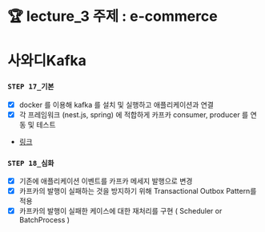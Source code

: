 # 🏆 lecture_3 주제 : e-commerce

# 사와디Kafka

### **`STEP 17_기본`**

- [x] docker 를 이용해 kafka 를 설치 및 실행하고 애플리케이션과 연결
- [x] 각 프레임워크 (nest.js, spring) 에 적합하게 카프카 consumer, producer 를 연동 및 테스트
- [링크](/src/docs/readme/kafka.md)

### **`STEP 18_심화`**

- [x] 기존에 애플리케이션 이벤트를 카프카 메세지 발행으로 변경
- [x] 카프카의 발행이 실패하는 것을 방지하기 위해 Transactional Outbox Pattern를 적용
- [x] 카프카의 발행이 실패한 케이스에 대한 재처리를 구현 ( Scheduler or BatchProcess )